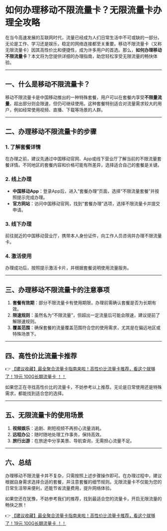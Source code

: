 # 如何办理移动不限流量卡？无限流量卡办理全攻略

在当今高速发展的互联网时代，流量已经成为人们日常生活中不可或缺的一部分。无论是工作、学习还是娱乐，稳定的网络连接都至关重要。移动不限流量卡（又称无限流量卡）因其高性价比和便捷性，成为许多用户的首选。那么，**如何办理移动不限流量卡**？本文将为您提供详细的办理指南，助您轻松享受无限流量的畅快体验。

---

## 一、什么是移动不限流量卡？

移动不限流量卡是中国移动推出的一种特殊套餐，用户可以在套餐内享受**不限量流量**，超出部分则会限速，但仍可继续使用。这种套餐特别适合对流量需求较大的用户，例如经常使用视频、直播、下载等场景的人群。

---

## 二、办理移动不限流量卡的步骤

### 1. 了解套餐详情
在办理之前，建议先通过中国移动官网、App或线下营业厅了解当前的不限流量套餐详情。不同地区的套餐内容和价格可能有所差异，选择适合自己的套餐是关键。

### 2. 线上办理
- **中国移动App**：登录App后，进入“套餐办理”页面，选择“不限流量套餐”并按照提示完成办理。
- **官方网站**：访问中国移动官网，找到“套餐办理”选项，选择不限流量卡并提交申请。

### 3. 线下办理
前往就近的中国移动营业厅，携带本人身份证件，向工作人员咨询并办理不限流量卡。

### 4. 激活使用
办理成功后，按照提示激活卡片，并根据套餐说明使用流量服务。

---

## 三、办理移动不限流量卡的注意事项

1. **套餐有效期**：部分不限流量卡有使用期限，办理前需确认套餐是否为长期有效。
2. **限速规则**：虽然名为“不限流量”，但超出一定流量后可能会限速，建议提前了解限速规则。
3. **覆盖范围**：确保套餐的流量覆盖范围符合您的使用需求，尤其是在偏远地区或特殊场景下。

---

## 四、高性价比流量卡推荐

👉 [【建议收藏】最全聚合流量卡指南来啦！高性价比流量卡推荐，看这个就够了！19元 100G长期流量卡 ！！](https://bit.ly/Liuliangka)

如果您正在寻找高性价比的流量卡，不妨参考以上推荐。无论是日常使用还是特殊需求，都能找到适合您的选择。

---

## 五、无限流量卡的使用场景

1. **视频娱乐**：追剧、刷短视频不再担心流量消耗。
2. **远程办公**：随时随地处理工作事务，保持高效。
3. **旅行出游**：在旅途中分享美景、导航查询，无需担心流量不足。

---

## 六、总结

办理移动不限流量卡并不复杂，只需按照上述步骤操作即可。在办理过程中，建议根据自身需求选择合适的套餐，并注意套餐的细节规则。无限流量卡不仅能为您的日常生活带来便利，还能节省流量费用，提升网络体验。

如果您还在犹豫，不妨参考我们的推荐，找到最适合您的流量卡，开启无限流量的畅快之旅！

👉 [【建议收藏】最全聚合流量卡指南来啦！高性价比流量卡推荐，看这个就够了！19元 100G长期流量卡 ！！](https://bit.ly/Liuliangka)